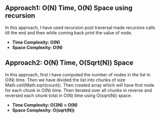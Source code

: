 ## Approach1: O(N) Time, O(N) Space using recursion
In this approach, I have used recursion post traversal made recursive calls till the end and then while coming back print the value of node.
​
* **Time Complexity: O(N)**
* **Space Complexity: O(N)**
​
## Approach2: O(N) Time, O(Sqrt(N)) Space
In this approach, first I have computed the number of nodes in the list in O(N) time. Then we have divided the list into chunks of size Math.ceil(Math.sqrt(count)). Then created array which will have first node for each chunk in O(N) time. Then iterated over all chunks in reverse and reversed each chunk total in O(N) time using O(sqrt(N)) space.
​
* **Time Complexity: O(3N) = O(N)**
* **Space Complexity: O(sqrt(N))**